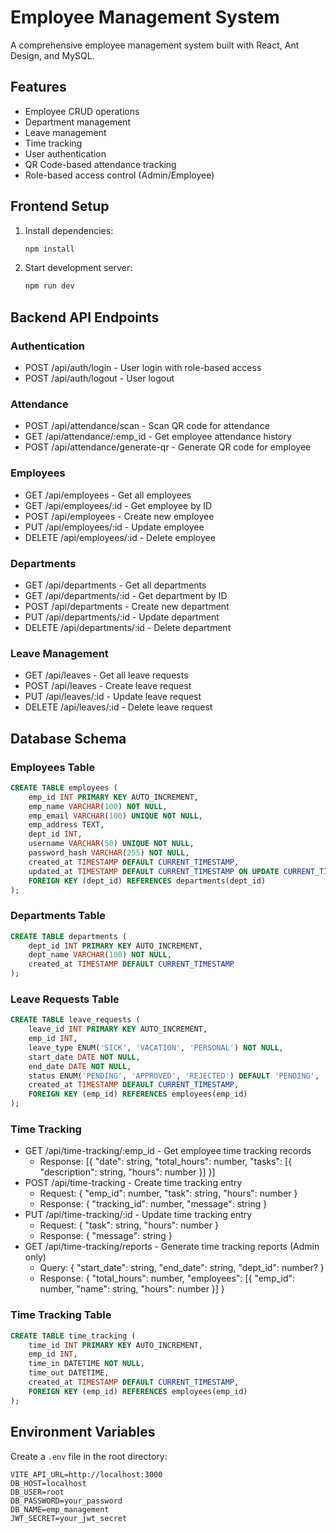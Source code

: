 # Employee Management System

A comprehensive employee management system built with React, Ant Design, and MySQL.

## Features

- Employee CRUD operations
- Department management
- Leave management
- Time tracking
- User authentication
- QR Code-based attendance tracking
- Role-based access control (Admin/Employee)

## Frontend Setup

1. Install dependencies:
   ```bash
   npm install
   ```

2. Start development server:
   ```bash
   npm run dev
   ```

## Backend API Endpoints

### Authentication
- POST /api/auth/login - User login with role-based access
- POST /api/auth/logout - User logout

### Attendance
- POST /api/attendance/scan - Scan QR code for attendance
- GET /api/attendance/:emp_id - Get employee attendance history
- POST /api/attendance/generate-qr - Generate QR code for employee

### Employees
- GET /api/employees - Get all employees
- GET /api/employees/:id - Get employee by ID
- POST /api/employees - Create new employee
- PUT /api/employees/:id - Update employee
- DELETE /api/employees/:id - Delete employee

### Departments
- GET /api/departments - Get all departments
- GET /api/departments/:id - Get department by ID
- POST /api/departments - Create new department
- PUT /api/departments/:id - Update department
- DELETE /api/departments/:id - Delete department

### Leave Management
- GET /api/leaves - Get all leave requests
- POST /api/leaves - Create leave request
- PUT /api/leaves/:id - Update leave request
- DELETE /api/leaves/:id - Delete leave request

## Database Schema

### Employees Table
```sql
CREATE TABLE employees (
    emp_id INT PRIMARY KEY AUTO_INCREMENT,
    emp_name VARCHAR(100) NOT NULL,
    emp_email VARCHAR(100) UNIQUE NOT NULL,
    emp_address TEXT,
    dept_id INT,
    username VARCHAR(50) UNIQUE NOT NULL,
    password_hash VARCHAR(255) NOT NULL,
    created_at TIMESTAMP DEFAULT CURRENT_TIMESTAMP,
    updated_at TIMESTAMP DEFAULT CURRENT_TIMESTAMP ON UPDATE CURRENT_TIMESTAMP,
    FOREIGN KEY (dept_id) REFERENCES departments(dept_id)
);
```

### Departments Table
```sql
CREATE TABLE departments (
    dept_id INT PRIMARY KEY AUTO_INCREMENT,
    dept_name VARCHAR(100) NOT NULL,
    created_at TIMESTAMP DEFAULT CURRENT_TIMESTAMP
);
```

### Leave Requests Table
```sql
CREATE TABLE leave_requests (
    leave_id INT PRIMARY KEY AUTO_INCREMENT,
    emp_id INT,
    leave_type ENUM('SICK', 'VACATION', 'PERSONAL') NOT NULL,
    start_date DATE NOT NULL,
    end_date DATE NOT NULL,
    status ENUM('PENDING', 'APPROVED', 'REJECTED') DEFAULT 'PENDING',
    created_at TIMESTAMP DEFAULT CURRENT_TIMESTAMP,
    FOREIGN KEY (emp_id) REFERENCES employees(emp_id)
);
```

### Time Tracking
- GET /api/time-tracking/:emp_id - Get employee time tracking records
  - Response: [{ "date": string, "total_hours": number, "tasks": [{ "description": string, "hours": number }] }]
- POST /api/time-tracking - Create time tracking entry
  - Request: { "emp_id": number, "task": string, "hours": number }
  - Response: { "tracking_id": number, "message": string }
- PUT /api/time-tracking/:id - Update time tracking entry
  - Request: { "task": string, "hours": number }
  - Response: { "message": string }
- GET /api/time-tracking/reports - Generate time tracking reports (Admin only)
  - Query: { "start_date": string, "end_date": string, "dept_id": number? }
  - Response: { "total_hours": number, "employees": [{ "emp_id": number, "name": string, "hours": number }] }

### Time Tracking Table
```sql
CREATE TABLE time_tracking (
    time_id INT PRIMARY KEY AUTO_INCREMENT,
    emp_id INT,
    time_in DATETIME NOT NULL,
    time_out DATETIME,
    created_at TIMESTAMP DEFAULT CURRENT_TIMESTAMP,
    FOREIGN KEY (emp_id) REFERENCES employees(emp_id)
);
```

## Environment Variables

Create a `.env` file in the root directory:

```env
VITE_API_URL=http://localhost:3000
DB_HOST=localhost
DB_USER=root
DB_PASSWORD=your_password
DB_NAME=emp_management
JWT_SECRET=your_jwt_secret
```